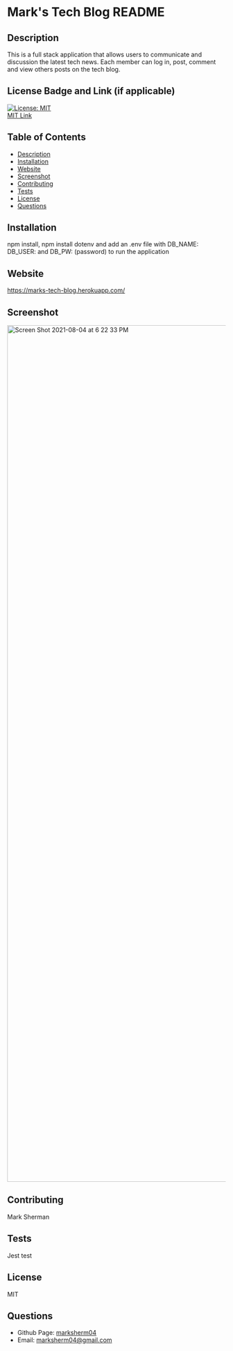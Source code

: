 # Mark's Tech Blog README

## Description
This is a full stack application that allows users to communicate and discussion the latest tech news. Each member can log in, post, comment and view others posts on the tech blog.

## License Badge and Link (if applicable)
[![License: MIT](https://img.shields.io/badge/License-MIT-yellow.svg)](https://opensource.org/licenses/MIT) <br />
[MIT Link](https://opensource.org/licenses/MIT)

  ## Table of Contents
- [Description](#description)
- [Installation](#installation)
- [Website](#website)
- [Screenshot](#screenshot)
- [Contributing](#contributing)
- [Tests](#tests)
- [License](#license)
- [Questions](#githubUser)

## Installation
npm install, npm install dotenv and add an .env file with DB_NAME: DB_USER: and DB_PW: (password) to run the application

## Website
https://marks-tech-blog.herokuapp.com/

## Screenshot
<img width="1969" alt="Screen Shot 2021-08-04 at 6 22 33 PM" src="https://user-images.githubusercontent.com/81338255/128262995-f1e061b3-25d2-42af-afab-a1cf6db5d92a.png">

## Contributing
Mark Sherman

## Tests
Jest test

## License
MIT


## Questions
- Github Page: [marksherm04](https://github.com/marksherm04)
- Email: marksherm04@gmail.com
